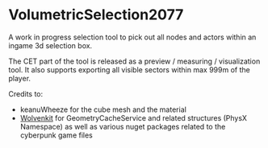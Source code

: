 # VolumetricSelection2077
A work in progress selection tool to pick out all nodes and actors within an ingame 3d selection box.

The CET part of the tool is released as a preview / measuring / visualization tool. It also supports exporting all visible sectors within max 999m of the player. 

Credits to: 
- keanuWheeze for the cube mesh and the material
- [Wolvenkit](https://github.com/WolvenKit/WolvenKit) for GeometryCacheService and related structures (PhysX Namespace) as well as various nuget packages related to the cyberpunk game files
